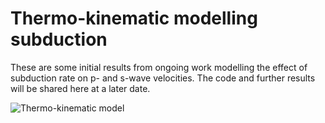 # Thermo-kinematic modelling subduction

These are some initial results from ongoing work modelling the effect of subduction rate on p- and s-wave velocities.
The code and further results will be shared here at a later date.


![Thermo-kinematic model](https://github.com/pete33geo/subduction_thermo-kinematic_model/blob/main/T_Alpine_Convergence.gif)
